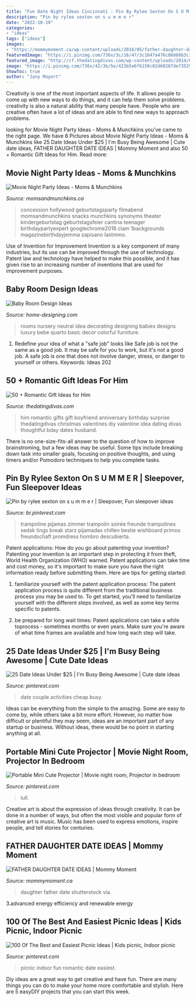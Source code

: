 ```yaml
---
title: "Fun Date Night Ideas Cincinnati : Pin By Rylee Sexton On S U M M E R"
description: "Pin by rylee sexton on s u m m e r"
date: "2022-10-19"
categories:
- "ideas"
tags: ["ideas"]
images:
- "https://mommymoment.ca/wp-content/uploads/2016/05/father-daughter-date-ideas-long.jpg"
featuredImage: "https://i.pinimg.com/736x/3c/16/47/3c1647a476c86888b3c7ab321f806e65.jpg"
featured_image: "http://cf.thedatingdivas.com/wp-content/uploads/2014/07/Romantic-Gifts-For-Him.jpg"
image: "https://i.pinimg.com/736x/42/3b/5e/423b5e6f6150c02d60287de73529ba57.jpg"
ShowToc: true
author: "Jany Mayert"
---
```



Creativity is one of the most important aspects of life. It allows people to come up with new ways to do things, and it can help them solve problems. creativity is also a natural ability that many people have. People who are creative often have a lot of ideas and are able to find new ways to approach problems.

	

		
looking for Movie Night Party Ideas - Moms &amp; Munchkins you've came to the right page. We have 8 Pictures about Movie Night Party Ideas - Moms &amp; Munchkins like 25 Date Ideas Under $25 | I&#039;m Busy Being Awesome | Cute date ideas, FATHER DAUGHTER DATE IDEAS | Mommy Moment and also 50 + Romantic Gift Ideas for Him. Read more:
		
    
## Movie Night Party Ideas - Moms &amp; Munchkins

<img loading=lazy src="http://www.momsandmunchkins.ca/wp-content/uploads/2016/03/movie-party-concession-stand-7m.jpg" onerror="this.onerror=null;this.src='https://tse1.mm.bing.net/th?id=OIP.FO2KJWCBXoqPxJc4PoOyFgHaLH&amp;pid=15.1';" alt="Movie Night Party Ideas - Moms &amp; Munchkins">

_Source: momsandmunchkins.ca_

>concession hollywood geburtstagsparty filmabend momsandmunchkins snacks munchkins synonyms theater kindergeburtstag geburtstagsfeier cantina teenager birthdaypartyexpert googlechrome2016 clam 1backgrounds magazinebirthdayjemma zapisano lastmmo. 

	

Use of Invention for Improvement
Invention is a key component of many industries, but its use can be improved through the use of technology. Patent law and technology have helped to make this possible, and it has given rise to an increasing number of inventions that are used for improvement purposes.

    
## Baby Room Design Ideas

<img loading=lazy src="http://cdn.home-designing.com/wp-content/uploads/2012/06/Neutral-color-baby-room-design.jpeg" onerror="this.onerror=null;this.src='https://tse2.mm.bing.net/th?id=OIP.0AKZByqOzjtVaDThtN8SqQHaEj&amp;pid=15.1';" alt="Baby Room Design Ideas">

_Source: home-designing.com_

>rooms nursery neutral idea decorating designing babies designs luxury bebe quarto basic decor colorful furniture. 

	

1) Redefine your idea of what a "safe job" looks like
Safe job is not the same as a good job. It may be safe for you to work, but it's not a good job. A safe job is one that does not involve danger, stress, or danger to yourself or others. Keywords: Ideas 202
    
## 50 + Romantic Gift Ideas For Him

<img loading=lazy src="http://cf.thedatingdivas.com/wp-content/uploads/2014/07/Romantic-Gifts-For-Him.jpg" onerror="this.onerror=null;this.src='https://tse1.mm.bing.net/th?id=OIP.ye_G6YK9sMFevT8kLMSR5AHaLp&amp;pid=15.1';" alt="50 + Romantic Gift Ideas for Him">

_Source: thedatingdivas.com_

>him romantic gifts gift boyfriend anniversary birthday surprise thedatingdivas christmas valentines diy valentine idea dating divas thoughtful bday dates husband. 

	

There is no one-size-fits-all answer to the question of how to improve brainstroming, but a few ideas may be useful. Some tips include breaking down task into smaller goals, focusing on positive thoughts, and using timers and/or Pomodoro techniques to help you complete tasks.

    
## Pin By Rylee Sexton On S U M M E R | Sleepover, Fun Sleepover Ideas

<img loading=lazy src="https://i.pinimg.com/736x/d7/2d/63/d72d63be6fbf1704a25bdbf62d6300c0.jpg" onerror="this.onerror=null;this.src='https://tse2.mm.bing.net/th?id=OIP.vYxgiJcMjhLqg4XDNuaKKAHaJ3&amp;pid=15.1';" alt="Pin by rylee sexton on s u m m e r | Sleepover, Fun sleepover ideas">

_Source: br.pinterest.com_

>trampoline pijamas zimmer trampolin soirée freunde trampolines sedsk tings break starz pijamadas chillen bestie wishboard primos freundschaft promdress hombro descubierta. 

	

Patent applications: How do you go about patenting your invention?
Patenting your invention is an important step in protecting it from theft, World Health Organization (WHO) warned. Patent applications can take time and cost money, so it's important to make sure you have the right information ready before submitting them. Here are tips for getting started:
1. familiarize yourself with the patent application process: The patent application process is quite different from the traditional business process you may be used to. To get started, you'll need to familiarize yourself with the different steps involved, as well as some key terms specific to patents.



2. be prepared for long wait times: Patent applications can take a while toprocess - sometimes months or even years. Make sure you're aware of what time frames are available and how long each step will take.



    
## 25 Date Ideas Under $25 | I&#039;m Busy Being Awesome | Cute Date Ideas

<img loading=lazy src="https://i.pinimg.com/736x/42/3b/5e/423b5e6f6150c02d60287de73529ba57.jpg" onerror="this.onerror=null;this.src='https://tse4.mm.bing.net/th?id=OIP.ClDdInZZ1D-08QPCOu2SDAHaSh&amp;pid=15.1';" alt="25 Date Ideas Under $25 | I&#039;m Busy Being Awesome | Cute date ideas">

_Source: pinterest.com_

>date couple activities cheap busy. 

	

Ideas can be everything from the simple to the amazing. Some are easy to come by, while others take a bit more effort. However, no matter how difficult or plentiful they may seem, ideas are an important part of any startup or business. Without ideas, there would be no point in starting anything at all.

    
## Portable Mini Cute Projector | Movie Night Room, Projector In Bedroom

<img loading=lazy src="https://i.pinimg.com/736x/a2/56/64/a25664188658ef9a6006221ddd1d61c9.jpg" onerror="this.onerror=null;this.src='https://tse4.mm.bing.net/th?id=OIP.qVapJvs3KExJHGm1ktNNyQHaIe&amp;pid=15.1';" alt="Portable Mini Cute Projector | Movie night room, Projector in bedroom">

_Source: pinterest.com_

>lull. 

	

Creative art is about the expression of ideas through creativity. It can be done in a number of ways, but often the most visible and popular form of creative art is music. Music has been used to express emotions, inspire people, and tell stories for centuries.

    
## FATHER DAUGHTER DATE IDEAS | Mommy Moment

<img loading=lazy src="https://mommymoment.ca/wp-content/uploads/2016/05/father-daughter-date-ideas-long.jpg" onerror="this.onerror=null;this.src='https://tse4.mm.bing.net/th?id=OIP._oOEfj8AHf14JZt_sfukHAHaMs&amp;pid=15.1';" alt="FATHER DAUGHTER DATE IDEAS | Mommy Moment">

_Source: mommymoment.ca_

>daughter father date shutterstock via. 

	

3.advanced energy efficiency and renewable energy

    
## 100 Of The Best And Easiest Picnic Ideas | Kids Picnic, Indoor Picnic

<img loading=lazy src="https://i.pinimg.com/736x/3c/16/47/3c1647a476c86888b3c7ab321f806e65.jpg" onerror="this.onerror=null;this.src='https://tse4.mm.bing.net/th?id=OIP.Q2fPNG6rC4gv1Dwev33ExgHaLH&amp;pid=15.1';" alt="100 Of The Best and Easiest Picnic Ideas | Kids picnic, Indoor picnic">

_Source: pinterest.com_

>picnic indoor fun romantic date easiest. 

	

Diy ideas are a great way to get creative and have fun. There are many things you can do to make your home more comfortable and stylish. Here are 5 easyDIY projects that you can start this week.

